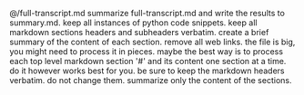 @/full-transcript.md summarize full-transcript.md and write the results to summary.md.
keep all instances of python code snippets.
keep all markdown sections headers and subheaders verbatim.
create a brief summary of the content of each section.
remove all web links. the file is big, you might need to process it in pieces. maybe the best way is to process each top level markdown section '#' and its content one section at a time.
do it however works best for you.
be sure to keep the markdown headers verbatim. do not change them. summarize only the content of the sections.
